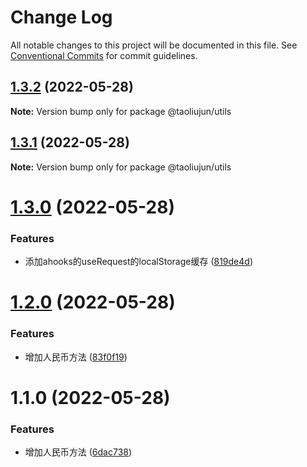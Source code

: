 # Change Log

All notable changes to this project will be documented in this file.
See [Conventional Commits](https://conventionalcommits.org) for commit guidelines.

## [1.3.2](https://github.com/taoliujun/npm-packages/compare/@taoliujun/utils@1.3.1...@taoliujun/utils@1.3.2) (2022-05-28)

**Note:** Version bump only for package @taoliujun/utils





## [1.3.1](https://github.com/taoliujun/npm-packages/compare/@taoliujun/utils@1.3.0...@taoliujun/utils@1.3.1) (2022-05-28)

**Note:** Version bump only for package @taoliujun/utils





# [1.3.0](https://github.com/taoliujun/npm-packages/compare/@taoliujun/utils@1.2.0...@taoliujun/utils@1.3.0) (2022-05-28)


### Features

* 添加ahooks的useRequest的localStorage缓存 ([819de4d](https://github.com/taoliujun/npm-packages/commit/819de4dfd6400cd1d62c1808ee44a780caa697f8))





# [1.2.0](https://github.com/taoliujun/npm-packages/compare/@taoliujun/utils@1.1.0...@taoliujun/utils@1.2.0) (2022-05-28)


### Features

* 增加人民币方法 ([83f0f19](https://github.com/taoliujun/npm-packages/commit/83f0f19f4cdc4b3ced475c1698f07c9811e44189))





# 1.1.0 (2022-05-28)


### Features

* 增加人民币方法 ([6dac738](https://github.com/taoliujun/npm-packages/commit/6dac7383aba14aa5bab89652eab80148853fdf4f))
